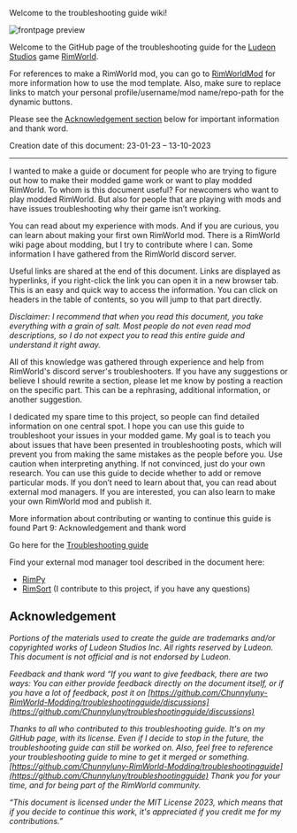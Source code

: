 Welcome to the troubleshooting guide wiki!

![frontpage preview](https://github.com/Chunnyluny-RimWorld-Modding/troubleshootingguide/assets/102756485/cb676c25-a505-4dc5-bbad-157ad10f19e6)

Welcome to the GitHub page of the troubleshooting guide for the [Ludeon Studios](https://ludeon.com) game [RimWorld](https://rimworldgame.com).

For references to make a RimWorld mod, you can go to [RimWorldMod](https://github.com/Chunnyluny-RimWorld-Modding/RimWorldMod/wiki) for more information how to use the mod template.
Also, make sure to replace links to match your personal profile/username/mod name/repo-path for the dynamic buttons.

Please see the [Acknowledgement section](#Acknowledgement) below for important information and thank word.

Creation date of this document: 23-01-23 – 13-10-2023

---

I wanted to make a guide or document for people who are trying to figure out how to make their modded game work or want to play modded RimWorld. To whom is this document
useful? For newcomers who want to play modded RimWorld. But also for people that are playing with mods and have issues troubleshooting why their game isn’t working.

You can read about my experience with mods. And if you are curious, you can learn about making your first own RimWorld mod. There is a RimWorld wiki page about modding, but I try to contribute where I can. Some information I have gathered from the RimWorld discord server.

Useful links are shared at the end of this document. Links are displayed as hyperlinks, if you right-click the link you can open it in a new browser tab. This is an easy and quick way to access the information. You can click on headers in the table of contents, so you will jump to that part directly.

*Disclaimer: I recommend that when you read this document, you take everything with a grain of salt. Most people do not even read mod descriptions, so I do not expect you to read this entire guide and understand it right away.*

All of this knowledge was gathered through experience and help from RimWorld's discord server's troubleshooters. If you have any suggestions or believe I should rewrite a section, please let me know by posting a reaction on the specific part. This can be a rephrasing, additional information, or another suggestion.

I dedicated my spare time to this project, so people can find detailed information on one central spot. I hope you can use this guide to troubleshoot your issues in your modded game.
My goal is to teach you about issues that have been presented in troubleshooting posts, which will prevent you from making the same mistakes as the people before you. Use caution when interpreting anything. If not convinced, just do your own research.
You can use this guide to decide whether to add or remove particular mods. If you don’t need to learn about that, you can read about external mod managers. If you are interested, you can also learn to make your own RimWorld mod and publish it.

More information about contributing or wanting to continue this guide is found Part 9: Acknowledgement and thank word

Go here for the [Troubleshooting guide](https://docs.google.com/document/d/1Hw0vxHBisM4mCju-XqGhaDf0O8Eu8ZGbjd7qLjTtrso/edit?usp=sharing)

Find your external mod manager tool described in the document here:
- [RimPy](https://github.com/rimpy-custom/RimPy/releases)
- [RimSort](https://github.com/RimSort/RimSort) (I contribute to this project, if you have any questions)

## Acknowledgement

_Portions of the materials used to create the guide are trademarks and/or copyrighted works of Ludeon Studios Inc. All rights reserved by Ludeon. This document is not official and is not endorsed by Ludeon._

_Feedback and thank word_
_“If you want to give feedback, there are two ways: You can either provide feedback directly on the document itself, or if you have a lot of feedback, post it on [https://github.com/Chunnyluny-RimWorld-Modding/troubleshootingguide/discussions](https://github.com/Chunnyluny/troubleshootingguide/discussions)_

_Thanks to all who contributed to this troubleshooting guide. It's on my GitHub page, with its license. Even if I decide to stop in the future, the troubleshooting guide can still be worked on. Also, feel free to reference your troubleshooting guide to mine to get it merged or something. [https://github.com/Chunnyluny-RimWorld-Modding/troubleshootingguide](https://github.com/Chunnyluny/troubleshootingguide)_
_Thank you for your time, and for being part of the RimWorld community._

_“This document is licensed under the MIT License 2023, which means that if you decide to continue this work, it's appreciated if you credit me for my contributions.”_
